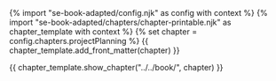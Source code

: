 <frontmatter>
{% import "se-book-adapted/config.njk" as config with context %}
{% import "se-book-adapted/chapters/chapter-printable.njk" as chapter_template with context %}
{% set chapter = config.chapters.projectPlanning %}
{{ chapter_template.add_front_matter(chapter) }}
</frontmatter>

{{ chapter_template.show_chapter("../../book/", chapter) }}